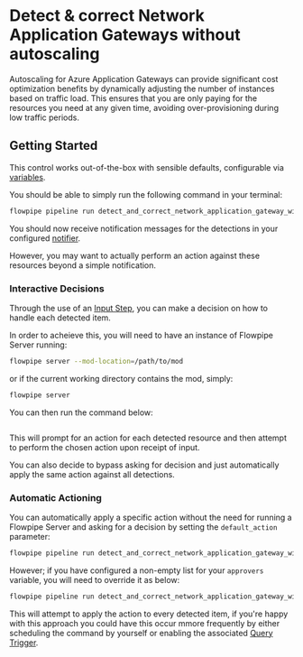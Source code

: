 # Detect & correct Network Application Gateways without autoscaling

Autoscaling for Azure Application Gateways can provide significant cost optimization benefits by dynamically adjusting the number of instances based on traffic load. This ensures that you are only paying for the resources you need at any given time, avoiding over-provisioning during low traffic periods.

## Getting Started

This control works out-of-the-box with sensible defaults, configurable via [variables](https://flowpipe.io/docs/build/mod-variables).

You should be able to simply run the following command in your terminal:

```sh
flowpipe pipeline run detect_and_correct_network_application_gateway_without_autoscaling
```

You should now receive notification messages for the detections in your configured [notifier](https://flowpipe.io/docs/reference/config-files/notifier).

However, you may want to actually perform an action against these resources beyond a simple notification.

### Interactive Decisions

Through the use of an [Input Step](https://flowpipe.io/docs/build/input), you can make a decision on how to handle each detected item.

In order to acheieve this, you will need to have an instance of Flowpipe Server running:

```sh
flowpipe server --mod-location=/path/to/mod
```

or if the current working directory contains the mod, simply:

```sh
flowpipe server
```

You can then run the command below:

```sh
```

This will prompt for an action for each detected resource and then attempt to perform the chosen action upon receipt of input.

You can also decide to bypass asking for decision and just automatically apply the same action against all detections.

### Automatic Actioning

You can automatically apply a specific action without the need for running a Flowpipe Server and asking for a decision by setting the `default_action` parameter:

```sh
flowpipe pipeline run detect_and_correct_network_application_gateway_without_autoscaling --arg='default_action="stop_application_gateway"'
```

However; if you have configured a non-empty list for your `approvers` variable, you will need to override it as below:

```sh
flowpipe pipeline run detect_and_correct_network_application_gateway_without_autoscaling --arg='approvers=[]' --arg='default_action="stop_application_gateway"'
```

This will attempt to apply the action to every detected item, if you're happy with this approach you could have this occur mmore frequently by either scheduling the command by yourself or enabling the associated [Query Trigger](https://hub.flowpipe.io/mods/turbot/azure_thrifty/triggers/azure_thrifty.trigger.query.detect_and_correct_network_application_gateway_without_autoscaling).